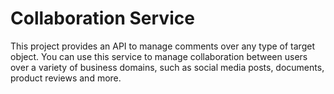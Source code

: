 # Collaboration Service

This project provides an API to manage comments over any type of target object. 
You can use this service to manage collaboration between users over a variety of business domains, such as social media posts, documents, product reviews and more.